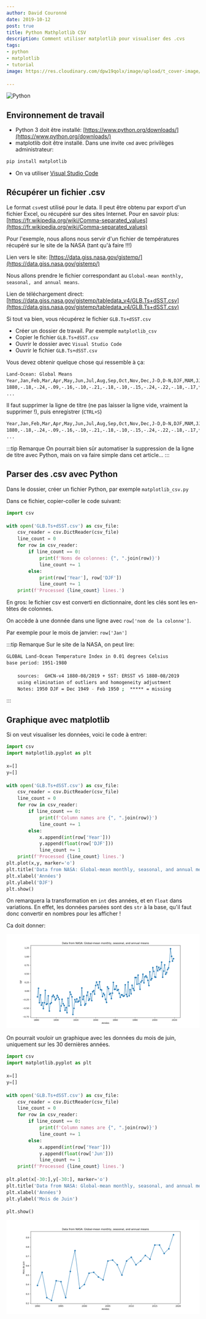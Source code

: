 ```yaml
---
author: David Couronné
date: 2019-10-12
post: true
title: Python Mathplotlib CSV
description: Comment utiliser matplotlib pour visualiser des .cvs
tags:
- python
- matplotlib
- tutorial
image: https://res.cloudinary.com/dpw19qolx/image/upload/t_cover-image/v1570878570/tamara-gore-cmsv5KUP2Ew-unsplash.jpg

---
```


![Python](https://res.cloudinary.com/dpw19qolx/image/upload/t_cover-image/v1570878570/tamara-gore-cmsv5KUP2Ew-unsplash.jpg)

## Environnement de travail

- Python 3 doit être installé: [https://www.python.org/downloads/](https://www.python.org/downloads/)
- matplotlib doit être installé. Dans une invite `cmd` avec privilèges administrateur:
```bash
pip install matplotlib
```
- On va utiliser [Visual Studio Code](https://code.visualstudio.com/)

## Récupérer un fichier .csv

Le format `csv`est utilisé pour le data. Il peut être obtenu par export d'un fichier Excel, ou récupéré sur des sites Internet. Pour en savoir plus: [https://fr.wikipedia.org/wiki/Comma-separated_values](https://fr.wikipedia.org/wiki/Comma-separated_values)

Pour l'exemple, nous allons nous servir d'un fichier de températures récupéré sur le site de la NASA (tant qu'à faire !!!)

Lien vers le site: [https://data.giss.nasa.gov/gistemp/](https://data.giss.nasa.gov/gistemp/)

Nous allons prendre le fichier correspondant au `Global-mean monthly, seasonal, and annual means`.

Lien de téléchargement direct: [https://data.giss.nasa.gov/gistemp/tabledata_v4/GLB.Ts+dSST.csv](https://data.giss.nasa.gov/gistemp/tabledata_v4/GLB.Ts+dSST.csv)

Si tout va bien, vous récupérez le fichier `GLB.Ts+dSST.csv`

+ Créer un dossier de travail. Par exemple `matplotlib_csv`
+ Copier le fichier `GLB.Ts+dSST.csv`
+ Ouvrir le dossier avec `Visual Studio Code`
+ Ouvrir le fichier `GLB.Ts+dSST.csv`

Vous devez obtenir quelque chose qui ressemble à ça:

```bash
Land-Ocean: Global Means
Year,Jan,Feb,Mar,Apr,May,Jun,Jul,Aug,Sep,Oct,Nov,Dec,J-D,D-N,DJF,MAM,JJA,SON
1880,-.18,-.24,-.09,-.16,-.10,-.21,-.18,-.10,-.15,-.24,-.22,-.18,-.17,***,***,-.12,-.16,-.20
... 
```

Il faut supprimer la ligne de titre (ne pas laisser la ligne vide, vraiment la supprimer !), puis enregistrer (`CTRL+S`)

```bash
Year,Jan,Feb,Mar,Apr,May,Jun,Jul,Aug,Sep,Oct,Nov,Dec,J-D,D-N,DJF,MAM,JJA,SON
1880,-.18,-.24,-.09,-.16,-.10,-.21,-.18,-.10,-.15,-.24,-.22,-.18,-.17,***,***,-.12,-.16,-.20
... 
```

:::tip Remarque
On pourrait bien sûr automatiser la suppression de la ligne de titre avec Python, mais on va faire simple dans cet article...
:::

## Parser des .csv avec Python

Dans le dossier, créer un fichier Python, par exemple `matplotlib_csv.py`

Dans ce fichier, copier-coller le code suivant:

```python
import csv

with open('GLB.Ts+dSST.csv') as csv_file:
    csv_reader = csv.DictReader(csv_file)
    line_count = 0
    for row in csv_reader:
        if line_count == 0:
            print(f'Noms de colonnes: {", ".join(row)}')
            line_count += 1
        else:
            print(row['Year'], row['DJF'])
            line_count += 1
    print(f'Processed {line_count} lines.')
```

En gros: le fichier csv est converti en dictionnaire, dont les clés sont les en-têtes de colonnes.

On accède à une donnée dans une ligne avec `row['nom de la colonne']`.

Par exemple pour le mois de janvier: `row['Jan']`

:::tip Remarque
Sur le site de la NASA, on peut lire:

```bash
GLOBAL Land-Ocean Temperature Index in 0.01 degrees Celsius   
base period: 1951-1980

    sources:  GHCN-v4 1880-08/2019 + SST: ERSST v5 1880-08/2019
    using elimination of outliers and homogeneity adjustment
    Notes: 1950 DJF = Dec 1949 - Feb 1950 ;  ***** = missing
```
:::

## Graphique avec matplotlib

Si on veut visualiser les données, voici le code à entrer:

```python
import csv
import matplotlib.pyplot as plt

x=[]
y=[]

with open('GLB.Ts+dSST.csv') as csv_file:
    csv_reader = csv.DictReader(csv_file)
    line_count = 0
    for row in csv_reader:
        if line_count == 0:
            print(f'Column names are {", ".join(row)}')
            line_count += 1
        else:
            x.append(int(row['Year']))
            y.append(float(row['DJF']))
            line_count += 1
    print(f'Processed {line_count} lines.')
plt.plot(x,y, marker='o')
plt.title('Data from NASA: Global-mean monthly, seasonal, and annual means')
plt.xlabel('Années')
plt.ylabel('DJF')
plt.show()    
```

On remarquera la transformation en `int` des années, et en `float` dans variations. En effet, les données parsées sont des `str` à la base, qu'il faut donc convertir en nombres pour les afficher !

Ca doit donner:

![Figure 1](./python-matplotlib-csv-fig-1.png)

On pourrait vouloir un graphique avec les données du mois de juin, uniquement sur les 30 dernières années.

```python
import csv
import matplotlib.pyplot as plt

x=[]
y=[]

with open('GLB.Ts+dSST.csv') as csv_file:
    csv_reader = csv.DictReader(csv_file)
    line_count = 0
    for row in csv_reader:
        if line_count == 0:
            print(f'Column names are {", ".join(row)}')
            line_count += 1
        else:
            x.append(int(row['Year']))
            y.append(float(row['Jun']))
            line_count += 1
    print(f'Processed {line_count} lines.')

plt.plot(x[-30:],y[-30:], marker='o')
plt.title('Data from NASA: Global-mean monthly, seasonal, and annual means')
plt.xlabel('Années')
plt.ylabel('Mois de Juin')

plt.show()  
```

![Figure 2](./python-matplotlib-csv-fig-2.png)
